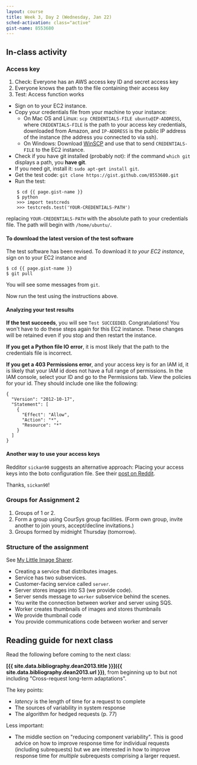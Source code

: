 ```yaml
---
layout: course
title: Week 3, Day 2 (Wednesday, Jan 22)
sched-activation: class="active"
gist-name: 8553680
---
```

## In-class activity

### Access key

1. Check: Everyone has an AWS access key ID and secret access key
2. Everyone knows the path to the file containing their access key
3. Test: Access function works

  * Sign on to your EC2 instance.
  * Copy your credentials file from your machine to your instance:
    * On Mac OS and Linux: `scp CREDENTIALS-FILE ubuntu@IP-ADDRESS`, where `CREDENTIALS-FILE` is the path to your access key credentials, downloaded from Amazon, and `IP-ADDRESS` is the public IP address of the instance (the address you connected to via ssh).
    * On Windows: Download [WinSCP](http://winscp.net/eng/index.php) and use that to send `CREDENTIALS-FILE` to the EC2 instance.
  * Check if you have git installed (probably not): if the command `which git` displays a path, you **have git**.
  * If you need git, install it: `sudo apt-get install git`.
  * Get the test code: `git clone https://gist.github.com/8553680.git`
  * Run the test:
<pre><code>    $ cd {{ page.gist-name }}
    $ python
    &gt;&gt;&gt; import testcreds
    &gt;&gt;&gt; testcreds.test('YOUR-CREDENTIALS-PATH') 
</code></pre>

replacing `YOUR-CREDENTIALS-PATH` with the absolute path to your credentials file. The path will begin with `/home/ubuntu/`.

#### To download the latest version of the test software

The test software has been revised. To download it _to your EC2 instance_, sign on to your EC2 instance and

<pre><code>$ cd {{ page.gist-name }}
$ git pull
</code></pre>

You will see some messages from `git`.

Now run the test using the instructions above.

#### Analyzing your test results

**If the test succeeds**, you will see `Test SUCCEEDED`. Congratulations! You won't have to do these steps again for this EC2
instance. These changes will be retained even if you stop and then restart
the instance.

**If you get a Python file IO error**, it is most likely that the path to the credentials file is incorrect.

**If you get a 403 Permissions error**, and your access key is for an IAM id, it is likely that your IAM id does not have a full range of permissions. In the IAM console, select your ID and go to the Permissions tab. View the policies for your id. They should include one like the following:

<pre><code>{
  "Version": "2012-10-17",
  "Statement": [
    {
      "Effect": "Allow",
      "Action": "*",
      "Resource": "*"
    }
  ]
}
</code></pre>

#### Another way to use your access keys

Redditor `sickan90` suggests an alternative approach: Placing your
access keys into the boto configuration file. See their
[post on Reddit](http://www.reddit.com/r/sfu_innovation/comments/1vwkbb/an_easy_way_to_setup_your_credentials_to_sqs/).

Thanks, `sickan90`!

### Groups for Assignment 2

1. Groups of 1 or 2.
2. Form a group using CourSys group facilities. (Form own group, invite another to join yours, accept/decline invitations.)
3. Groups formed by midnight Thursday (tomorrow).

### Structure of the assignment

See [My Little Image Sharer](a2.html).

* Creating a service that distributes images.
* Service has two subservices.
* Customer-facing service called `server`.
* Server stores images into S3 (we provide code).
* Server sends message to `worker` subservice behind the scenes.
* You write the connection between worker and server using SQS.
* Worker creates thumbnails of images and stores thumbnails
* We provide thumbnail code
* You provide communications code between worker and server

## Reading guide for next class

Read the following before coming to the next class:

**[{{ site.data.bibliography.dean2013.title }}]({{ site.data.bibliography.dean2013.url }})**,
from beginning up to but not including "Cross-request long-term adaptations".

The key points:

* _latency_ is the length of time for a request to complete
* The sources of variability in system response
* The algorithm for hedged requests (p.&nbsp;77)

Less important:

* The middle section on "reducing component variability". This is good
  advice on how to improve response time for individual requests (including
  subrequests) but we are interested in how to improve response time for
  _multiple_ subrequests comprising a larger request.